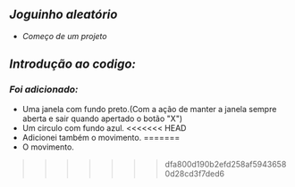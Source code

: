 ## *Joguinho aleatório*

- *Começo de um projeto*

*Introdução ao codigo:*
-
### *Foi adicionado:*
- Uma janela com fundo preto.(Com a ação de manter a janela sempre aberta e sair quando apertado o botão "X")
- Um circulo com fundo azul.
<<<<<<< HEAD
- Adicionei também o movimento.
=======
- O movimento.
>>>>>>> dfa800d190b2efd258af59436580d28cd3f7ded6
